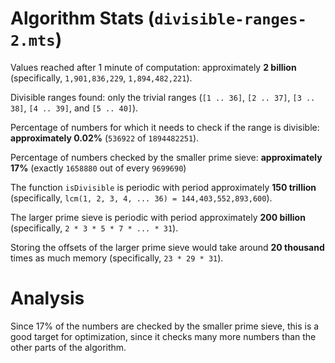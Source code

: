 # Algorithm Stats (`divisible-ranges-2.mts`)

Values reached after 1 minute of computation: approximately **2 billion** (specifically, `1,901,836,229`, `1,894,482,221`).

Divisible ranges found: only the trivial ranges (`[1 .. 36]`, `[2 .. 37]`, `[3 .. 38]`, `[4 .. 39]`, and `[5 .. 40]`).

Percentage of numbers for which it needs to check if the range is divisible: **approximately 0.02%** (`536922` of `1894482251`).

Percentage of numbers checked by the smaller prime sieve: **approximately 17%** (exactly `1658880` out of every `9699690`)

The function `isDivisible` is periodic with period approximately **150 trillion** (specifically, `lcm(1, 2, 3, 4, ... 36) = 144,403,552,893,600`).

The larger prime sieve is periodic with period approximately **200 billion** (specifically, `2 * 3 * 5 * 7 * ... * 31`).

Storing the offsets of the larger prime sieve would take around **20 thousand** times as much memory (specifically, `23 * 29 * 31`).

# Analysis
Since 17% of the numbers are checked by the smaller prime sieve, this is a good target for optimization, since it checks many more numbers than the other parts of the algorithm.
